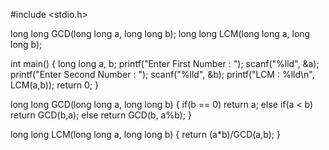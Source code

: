 #include <stdio.h>

long long GCD(long long a, long long b);
long long LCM(long long a, long long b);

int main()
{
    long long a, b;
    printf("Enter First Number : ");
    scanf("%lld", &a);
    printf("Enter Second Number : ");
    scanf("%lld", &b);
    printf("LCM : %lld\n", LCM(a,b));
    return 0;
}

long long GCD(long long a, long long b)
{
    if(b == 0)
        return a;
    else if(a < b)
        return GCD(b,a);
    else
        return GCD(b, a%b);
}

long long LCM(long long a, long long b)
{
    return (a*b)/GCD(a,b);
}


